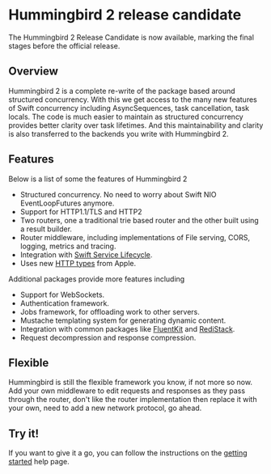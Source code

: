 # Hummingbird 2 release candidate

The Hummingbird 2 Release Candidate is now available, marking the final stages before the official release.

## Overview

Hummingbird 2 is a complete re-write of the package based around structured concurrency. With this we get access to the many new features of Swift concurrency including AsyncSequences, task cancellation, task locals. The code is much easier to maintain as structured concurrency provides better clarity over task lifetimes. And this maintainability and clarity is also transferred to the backends you write with Hummingbird 2.

## Features

Below is a list of some the features of Hummingbird 2
- Structured concurrency. No need to worry about Swift NIO EventLoopFutures anymore.
- Support for HTTP1.1/TLS and HTTP2
- Two routers, one a traditional trie based router and the other built using a result builder.
- Router middleware, including implementations of File serving, CORS, logging, metrics and tracing. 
- Integration with [Swift Service Lifecycle](https://github.com/swift-server/swift-service-lifecycle).
- Uses new [HTTP types](https://github.com/apple/swift-http-types) from Apple.

Additional packages provide more features including
- Support for WebSockets.
- Authentication framework.
- Jobs framework, for offloading work to other servers.
- Mustache templating system for generating dynamic content.
- Integration with common packages like [FluentKit](https://github.com/vapor/fluent-kit) and [RediStack](https://github.com/swift-server/redistack).
- Request decompression and response compression.

## Flexible

Hummingbird is still the flexible framework you know, if not more so now. Add your own middleware to edit requests and responses as they pass through the router, don't like the router implementation then replace it with your own, need to add a new network protocol, go ahead.

## Try it!

If you want to give it a go, you can follow the instructions on the [getting started](https://docs.hummingbird.codes/2.0/documentation/hummingbird/gettingstarted) help page.
